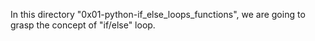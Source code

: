 In this directory "0x01-python-if_else_loops_functions", we are going to grasp the concept of "if/else" loop.
